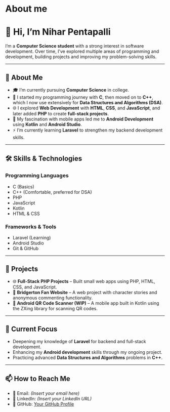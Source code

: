 # About me
# 👋 Hi, I’m Nihar Pentapalli

I’m a **Computer Science student** with a strong interest in software development. Over time, I’ve explored multiple areas of programming and development, building projects and improving my problem-solving skills.

---

## 📖 **About Me**

* 🎓 I’m currently pursuing **Computer Science** in college.
* 🧠 I started my programming journey with **C**, then moved on to **C++**, which I now use extensively for **Data Structures and Algorithms (DSA)**.
* 🌐 I explored **Web Development** with **HTML**, **CSS**, and **JavaScript**, and later added **PHP** to create **full-stack projects**.
* 📱 My fascination with mobile apps led me to **Android Development** using **Kotlin** and **Android Studio**.
* ⚡ I’m currently learning **Laravel** to strengthen my backend development skills.

---

## 🛠 **Skills & Technologies**

### Programming Languages

* C (Basics)
* C++ (Comfortable, preferred for DSA)
* PHP
* JavaScript
* Kotlin
* HTML & CSS

### Frameworks & Tools

* Laravel (Learning)
* Android Studio
* Git & GitHub

---

## 📂 **Projects**

* 🌐 **Full-Stack PHP Projects** – Built small web apps using PHP, HTML, CSS, and JavaScript.
* 💫 **Bridgerton Fan Website** – A web project with character stories and anonymous commenting functionality.
* 📱 **Android QR Code Scanner (WIP)** – A mobile app built in Kotlin using the ZXing library for scanning QR codes.

---

## 🚀 **Current Focus**

* Deepening my knowledge of **Laravel** for backend and full-stack development.
* Enhancing my **Android development** skills through my ongoing project.
* Practicing advanced **Data Structures and Algorithms** problems in **C++**.

---

## 📫 **How to Reach Me**

* 📧 Email: *(Insert your email here)*
* 💼 LinkedIn: *(Insert your LinkedIn URL)*
* 🖤 GitHub: [Your GitHub Profile](#)


<!---
- 👋 Hi, I’m @nihar1726
- 👀 I’m interested in ...
- 🌱 I’m currently learning ...
- 💞️ I’m looking to collaborate on ...
- 📫 How to reach me ...
- 😄 Pronouns: ...
- ⚡ Fun fact: ...
---!>
<!---
nihar1726/nihar1726 is a ✨ special ✨ repository because its `README.md` (this file) appears on your GitHub profile.
You can click the Preview link to take a look at your changes.
--->
